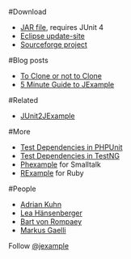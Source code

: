 #Download


-  [JAR file](/download/jexample/jexample-latest.jar), requires JUnit 4
-  [Eclipse update-site](/download/jexample)
-  [Sourceforge project](http://sourceforge.net/projects/jexample/)

#Blog posts


-  [To Clone or not to Clone](http://www.iam.unibe.ch/~akuhn/blog/2009/to-clone-or-not-to-clone/)
-  [5 Minute Guide to JExample](http://www.iam.unibe.ch/~akuhn/blog/2008/jexample-quickstart/)

#Related


-  [JUnit2JExample](%base_url%/wiki/projects/archive/JUnit2JExample)

#More


-  [Test Dependencies in PHPUnit](http://sebastian-bergmann.de/archives/826-Test-Dependencies-in-PHPUnit-3.4.html)
-  [Test Dependencies in TestNG](http://beust.com/weblog/archives/000259.html)
-  [Phexample](http://www.squeaksource.com/phexample) for Smalltalk
-  [RExample](http://github.com/chneukirchen/rexample) for Ruby

#People


-  [Adrian Kuhn](%base_url%/wiki/alumni/adriankuhn)
-  [Lea H&auml;nsenberger](http://twitter.com/lea_h)
-  [Bart von Rompaey](http://www.win.ua.ac.be/~bvromp/)
-  [Markus Gaelli](http://www.iam.unibe.ch/~gaelli/)

Follow [@jexample](http://twitter.com/jexample)
